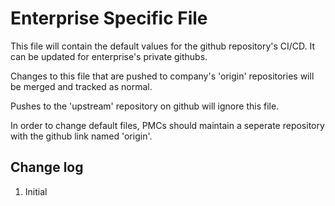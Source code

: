 # Enterprise Specific File
This file will contain the default values for the github repository's CI/CD.
It can be updated for enterprise's private githubs.

Changes to this file that are pushed to company's 'origin' repositories
will be merged and tracked as normal.

Pushes to the 'upstream' repository on github will ignore this file.

In order to change default files, PMCs should maintain a seperate repository
with the github link named 'origin'.

## Change log
1. Initial
